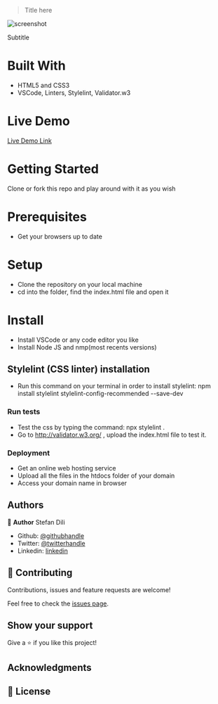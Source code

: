 > Title here

![screenshot]()

Subtitle

# Built With

- HTML5 and CSS3
- VSCode, Linters, Stylelint, Validator.w3

# Live Demo

[Live Demo Link](https://focused-hypatia-a75b2d.netlify.com/)

# Getting Started

Clone or fork this repo and play around with it as you wish

# Prerequisites

- Get your browsers up to date

# Setup

- Clone the repository on your local machine
- cd into the folder, find the index.html file and open it

# Install

- Install VSCode or any code editor you like
- Install Node JS and nmp(most recents versions)
## Stylelint (CSS linter) installation
- Run this command on your terminal in order to install stylelint: npm install stylelint stylelint-config-recommended --save-dev

### Run tests

- Test the css by typing the command: npx stylelint .
- Go to http://validator.w3.org/ , upload the index.html file to test it.

### Deployment

- Get an online web hosting service
- Upload all the files in the htdocs folder of your domain
- Access your domain name in browser

## Authors

👤 **Author**
Stefan Dili

- Github: [@githubhandle](https://github.com/dili021)
- Twitter: [@twitterhandle](@dilistefan)
- Linkedin: [linkedin](stefan-dili)

## 🤝 Contributing

Contributions, issues and feature requests are welcome!

Feel free to check the [issues page]().

## Show your support

Give a ⭐️ if you like this project!

## Acknowledgments


## 📝 License